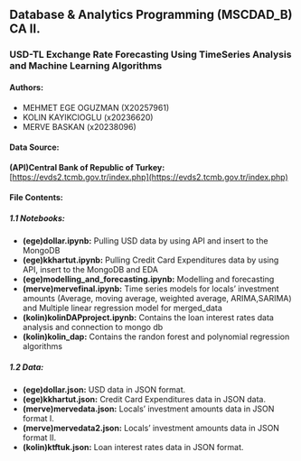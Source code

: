 ## Database & Analytics Programming (MSCDAD_B) CA II.

### USD-TL Exchange Rate Forecasting Using TimeSeries Analysis and Machine Learning Algorithms

#### Authors:
<ul>
<li>MEHMET EGE OGUZMAN (X20257961)</li>
<li>KOLIN KAYIKCIOGLU (x20236620)</li>
<li>MERVE BASKAN (x20238096)</li>
</ul>

#### Data Source:

<strong>(API)Central Bank of Republic of Turkey:</strong> [https://evds2.tcmb.gov.tr/index.php](https://evds2.tcmb.gov.tr/index.php)

#### File Contents:
##### 1.1 Notebooks:
<ul>
<li><strong>(ege)dollar.ipynb:</strong> Pulling USD data by using API and insert to the MongoDB</li>
<li><strong>(ege)kkhartut.ipynb:</strong> Pulling Credit Card Expenditures data by using API, insert to the MongoDB and EDA</li>
<li><strong>(ege)modelling_and_forecasting.ipynb:</strong> Modelling and forecasting</li>
<li><strong>(merve)mervefinal.ipynb:</strong> Time series models for locals’ investment amounts (Average, moving average, weighted average, ARIMA,SARIMA) and Multiple linear regression model for merged_data </li>
<li><strong>(kolin)kolinDAPproject.ipynb:</strong> Contains the loan interest rates data analysis and connection to mongo db</li>
<li><strong>(kolin)kolin_dap:</strong> Contains the randon forest and polynomial regression algorithms</li>
</ul>

##### 1.2 Data:
<ul>
<li><strong>(ege)dollar.json:</strong> USD data in JSON format.</li>
<li><strong>(ege)kkhartut.json:</strong> Credit Card Expenditures data in JSON data.</li>
<li><strong>(merve)mervedata.json:</strong> Locals’ investment amounts data in JSON format I. </li>
<li><strong>(merve)mervedata2.json:</strong> Locals’ investment amounts data in JSON format II. </li>
<li><strong>(kolin)ktftuk.json:</strong> Loan interest rates data in JSON format. </li>
</ul>

